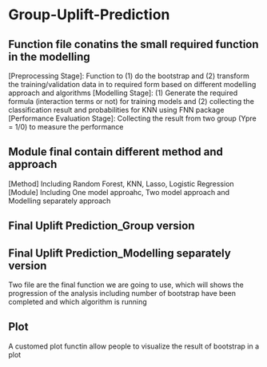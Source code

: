 # Group-Uplift-Prediction

## Function file conatins the small required function in the modelling
[Preprocessing Stage]: Function to (1) do the bootstrap and (2) transform the training/validation data in to required form based on different modelling approach and algorithms
[Modelling Stage]: (1) Generate the required formula (interaction terms or not) for training models and (2) collecting the classification result and probabilities for KNN using FNN package
[Performance Evaluation Stage]: Collecting the result from two group (Ypre = 1/0) to measure the performance

## Module final contain different method and approach
[Method] Including Random Forest, KNN, Lasso, Logistic Regression
[Module] Including One model approahc, Two model approach and Modelling separately approach

## Final Uplift Prediction_Group version
## Final Uplift Prediction_Modelling separately version
Two file are the final function we are going to use, which will shows the progression of the analysis including number of bootstrap have been completed and which algorithm is running

## Plot
A customed plot functin allow people to visualize the result of bootstrap in a plot
